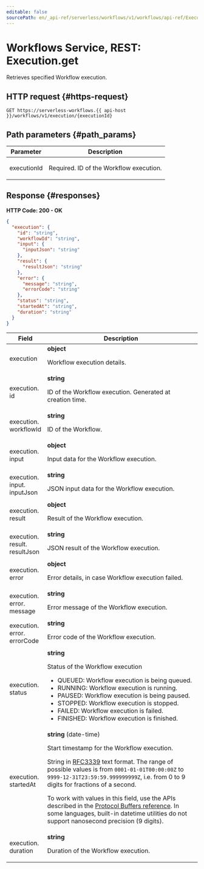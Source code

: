 ```yaml
---
editable: false
sourcePath: en/_api-ref/serverless/workflows/v1/workflows/api-ref/Execution/get.md
---
```


# Workflows Service, REST: Execution.get
Retrieves specified Workflow execution.
 

 
## HTTP request {#https-request}
```
GET https://serverless-workflows.{{ api-host }}/workflows/v1/execution/{executionId}
```
 
## Path parameters {#path_params}
 
Parameter | Description
--- | ---
executionId | <p>Required. ID of the Workflow execution.</p> 
 
## Response {#responses}
**HTTP Code: 200 - OK**

```json 
{
  "execution": {
    "id": "string",
    "workflowId": "string",
    "input": {
      "inputJson": "string"
    },
    "result": {
      "resultJson": "string"
    },
    "error": {
      "message": "string",
      "errorCode": "string"
    },
    "status": "string",
    "startedAt": "string",
    "duration": "string"
  }
}
```

 
Field | Description
--- | ---
execution | **object**<br><p>Workflow execution details.</p> 
execution.<br>id | **string**<br><p>ID of the Workflow execution. Generated at creation time.</p> 
execution.<br>workflowId | **string**<br><p>ID of the Workflow.</p> 
execution.<br>input | **object**<br><p>Input data for the Workflow execution.</p> 
execution.<br>input.<br>inputJson | **string**<br><p>JSON input data for the Workflow execution.</p> 
execution.<br>result | **object**<br><p>Result of the Workflow execution.</p> 
execution.<br>result.<br>resultJson | **string**<br><p>JSON result of the Workflow execution.</p> 
execution.<br>error | **object**<br><p>Error details, in case Workflow execution failed.</p> 
execution.<br>error.<br>message | **string**<br><p>Error message of the Workflow execution.</p> 
execution.<br>error.<br>errorCode | **string**<br><p>Error code of the Workflow execution.</p> 
execution.<br>status | **string**<br><p>Status of the Workflow execution</p> <ul> <li>QUEUED: Workflow execution is being queued.</li> <li>RUNNING: Workflow execution is running.</li> <li>PAUSED: Workflow execution is being paused.</li> <li>STOPPED: Workflow execution is stopped.</li> <li>FAILED: Workflow execution is failed.</li> <li>FINISHED: Workflow execution is finished.</li> </ul> 
execution.<br>startedAt | **string** (date-time)<br><p>Start timestamp for the Workflow execution.</p> <p>String in <a href="https://www.ietf.org/rfc/rfc3339.txt">RFC3339</a> text format. The range of possible values is from ``0001-01-01T00:00:00Z`` to ``9999-12-31T23:59:59.999999999Z``, i.e. from 0 to 9 digits for fractions of a second.</p> <p>To work with values in this field, use the APIs described in the <a href="https://developers.google.com/protocol-buffers/docs/reference/overview">Protocol Buffers reference</a>. In some languages, built-in datetime utilities do not support nanosecond precision (9 digits).</p> 
execution.<br>duration | **string**<br><p>Duration of the Workflow execution.</p> 